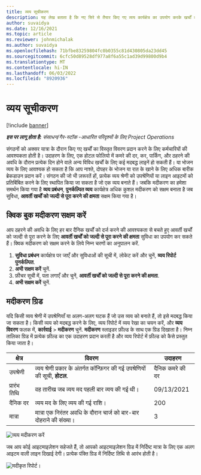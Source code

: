 ```yaml
---
title: व्यय सूचीकरण
description: यह लेख बताता है कि नए सिरे से तैयार किए गए व्यय कार्यक्षेत्र का उपयोग करके खर्चों को कैसे व्यवस्थित किया जाए।
author: suvaidya
ms.date: 12/16/2021
ms.topic: article
ms.reviewer: johnmichalak
ms.author: suvaidya
ms.openlocfilehash: 71bfbe83259804fc0b0355c81d430805da23dd45
ms.sourcegitcommit: 6cfc50d89528df977a8f6a55c1ad39d99800d9b4
ms.translationtype: MT
ms.contentlocale: hi-IN
ms.lasthandoff: 06/03/2022
ms.locfileid: "8920936"
---
```

# <a name="expense-itemization"></a>व्यय सूचीकरण

[!include [banner](../includes/banner.md)]

_**इस पर लागू होता है:** संसाधन/गैर-स्टॉक -आधारित परिदृश्यों के लिए Project Operations_

संगठनों को अक्सर यात्रा के दौरान किए गए खर्चों का विस्तृत विवरण प्रदान करने के लिए कर्मचारियों की आवश्यकता होती है। उदाहरण के लिए, एक होटल फोलियो में कमरे की दर, कर, पार्किंग, और ठहरने की अवधि के दौरान प्रत्येक दिन होने वाले अन्य विविध खर्चों के लिए कई मदबद्ध लाइनें हो सकती हैं। या भोजन व्यय के लिए आवश्यक हो सकता है कि आप नाश्ते, दोपहर के भोजन या रात के खाने के लिए अधिक बारीक ब्रेकडाउन प्रदान करें। संगठन की जो भी ज़रूरतें हों, प्रत्येक व्यय श्रेणी को उपश्रेणियों या लाइन आइटमों को प्रतिबिंबित करने के लिए स्थापित किया जा सकता है जो एक व्यय बनाते हैं। जबकि मदीकरण का हमेशा समर्थन किया गया है **व्यय प्रबंधन**, **पुनर्कल्पित व्यय** कार्यक्षेत्र अधिक कुशल मदीकरण को सक्षम बनाता है जब सुविधा, **आवर्ती खर्चों को जल्दी से पूरा करने की क्षमता** सक्षम किया गया है।  

## <a name="enable-quick-itemization"></a>क्विक बुक मदीकरण सक्षम करें 

आप ठहरने की अवधि के लिए हर बार दैनिक खर्चों को दर्ज करने की आवश्यकता से बचते हुए आवर्ती खर्चों को जल्दी से पूरा करने के लिए **आवर्ती खर्चों को जल्दी से पूरा करने की क्षमता** सुविधा का उपयोग कर सकते हैं। क्विक मदीकरण को सक्षम करने के लिये निम्न चरणों का अनुपालन करें.

1. **सुविधा प्रबंधन** कार्यक्षेत्र पर जाएँ और सुविधाओं की सूची में, लोकेट करें और चुनें, **व्यय रिपोर्ट पुनर्कल्पित**. 
2. **अभी सक्षम करें** चुनें. 
3. फ़ीचर सूची में, पता लगाएँ और चुनें, **आवर्ती खर्चों को जल्दी से पूरा करने की क्षमता**.
4. **अभी सक्षम करें** चुनें. 

## <a name="itemization-grid"></a>मदीकरण ग्रिड 

यदि किसी व्यय श्रेणी में उपश्रेणियाँ या अलग-अलग घटक हैं जो उस व्यय को बनाते हैं, तो इसे मदबद्ध किया जा सकता है। किसी व्यय को मदबद्ध करने के लिए, व्यय रिपोर्ट में व्यय रेखा का चयन करें, और **व्यय विवरण** फलक में, **कार्रवाई** > **मदीकरण** चुनें. **मदीकरण** स्लाइडर फ़ील्ड के साथ एक ग्रिड दिखाता है। निम्न तालिका ग्रिड में प्रत्येक फ़ील्ड का एक उदाहरण प्रदान करती है और व्यय रिपोर्ट में फ़ील्ड को कैसे प्रस्तुत किया जाता है। 

|     क्षेत्र          |     विवरण                                                                                  |     उदाहरण              |
|--------------------|--------------------------------------------------------------------------------------------------|--------------------------|
|     उपश्रेणी    |     व्यय श्रेणी प्रकार के अंतर्गत कॉन्फ़िगर की गई उपश्रेणियों की सूची, **होटल**.             |     दैनिक कमरे की दर      |
|     प्रारंभ तिथि     |     वह तारीख जब व्यय मद पहली बार व्यय की गई थी।                                           |     09/13/2021           |
|     दैनिक दर     |     व्यय मद के लिए व्यय की गई राशि।                                                    |     200                  |
|     मात्रा       |     मात्रा एक निरंतर अवधि के दौरान चार्ज को बार-बार दोहराने की संख्या।                       |     3                    |

![व्यय मदीकरण करें](media/Itemization%20screen%201.png)

जब आप कोई आइटमाइज़ेशन सहेजते हैं, तो आपको आइटमाइज़ेशन ग्रिड में निर्दिष्ट मात्रा के लिए एक अलग आइटम वाली लाइन दिखाई देगी। प्रत्येक पंक्ति ग्रिड में निर्दिष्ट तिथि से आरंभ होती है।

![मदीकृत रिपोर्ट।](media/Itemization%20screen%202.png)

